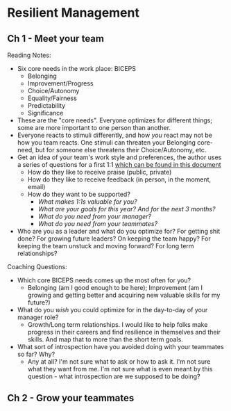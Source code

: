 # Resilient Management

## Ch 1 - Meet your team

Reading Notes:

- Six core needs in the work place: BICEPS
  - Belonging
  - Improvement/Progress
  - Choice/Autonomy
  - Equality/Fairness
  - Predictability
  - Significance
- These are the "core needs". Everyone optimizes for different things; some are
  more important to one person than another.
- Everyone reacts to stimuli differently, and how *you* react may not be how you
  team reacts. One stimuli can threaten your Belonging core-need, but for
  someone else threatens their Choice/Autonomy, etc.
- Get an idea of your team's work style and preferences, the author uses a
  series of questions for a first 1:1 [which can be found in this
  document][first1on1qs]
  - How do they like to receive praise (public, private)
  - How do they like to receive feedback (in person, in the moment, email)
  - How do they want to be supported?
    - *What makes 1:1s valuable for you?*
    - *What are your goals for this year? And for the next 3 months?*
    - *What do you need from your manager?*
    - *What do you need from your teammates?*
- Who are you as a leader and what do you optimize for? For getting shit done?
  For growing future leaders? On keeping the team happy? For keeping the team
  unstuck and moving forward? For long term relationships?

Coaching Questions:

- Which core BICEPS needs comes up the most often for you?
  - Belonging (am I good enough to be here); Improvement (am I growing and
    getting better and acquiring new valuable skills for my future?)
- What do you *wish* you could optimize for in the day-to-day of your manager
  role?
  - Growth/Long term relationships. I would like to help folks make progress in
    their careers and find resilience in themselves and their skills. And map
    that to more than the short term goals.
- What sort of introspection have you avoided doing with your teammates so far?
  Why?
  - Any at all? I'm not sure what to ask or how to ask it. I'm not sure what
    they want from me. I'm not sure what is even meant by this question - what
    introspection are we supposed to be doing?

[first1on1qs]:https://docs.google.com/document/d/1ALVJFA8gp7H53iIyPQqoBN1IvZku-5YYcjKpMx6HCXE/edit#heading=h.9v990a8t3gzm

## Ch 2 - Grow your teammates
